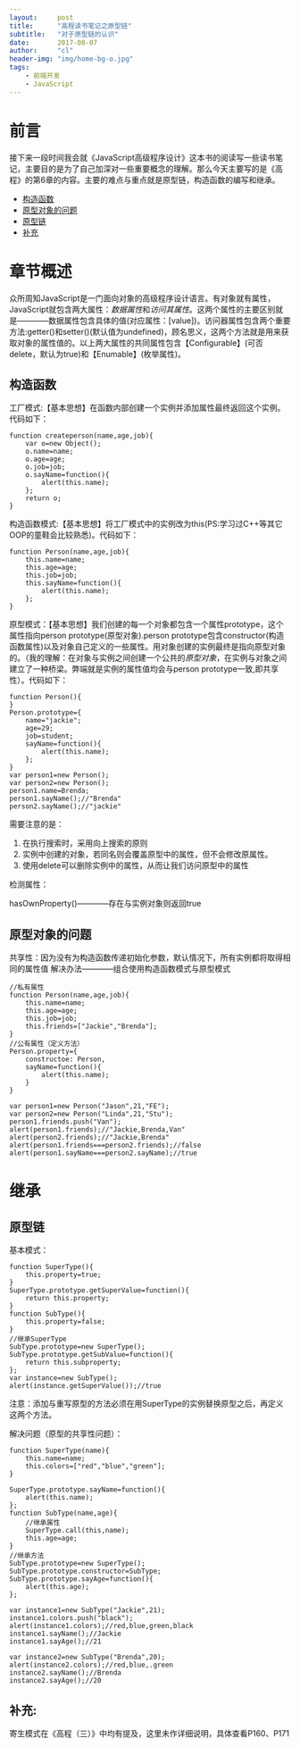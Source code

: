 ```yaml
---
layout:     post
title:      "高程读书笔记之原型链"
subtitle:   "对于原型链的认识"
date:       2017-08-07
author:     "cl"
header-img: "img/home-bg-o.jpg"
tags:
    - 前端开发
    - JavaScript
---
```

# 前言
接下来一段时间我会就《JavaScript高级程序设计》这本书的阅读写一些读书笔记，主要目的是为了自己加深对一些重要概念的理解。那么今天主要写的是《高程》的第6章的内容。主要的难点与重点就是原型链，构造函数的编写和继承。

- [构造函数](#构造函数)
- [原型对象的问题](#原型对象的问题)
- [原型链](#原型链)
- [补充](#补充)
# 章节概述
众所周知JavaScript是一门面向对象的高级程序设计语言。有对象就有属性，JavaScript就包含两大属性：*数据属性*和*访问其属性*。这两个属性的主要区别就是————数据属性包含具体的值(对应属性：[value])。访问器属性包含两个重要方法:getter()和setter()(默认值为undefined)，顾名思义，这两个方法就是用来获取对象的属性值的。以上两大属性的共同属性包含【Configurable】(可否delete，默认为true)和【Enumable】(枚举属性)。 

## 构造函数
工厂模式:【基本思想】在函数内部创建一个实例并添加属性最终返回这个实例。代码如下：

    function createperson(name,age,job){
        var o=new Object();
        o.name=name;
        o.age=age;
        o.job=job;
        o.sayName=function(){
            alert(this.name);
        };
        return o;
    }

构造函数模式:【基本思想】将工厂模式中的实例改为this(PS:学习过C++等其它OOP的童鞋会比较熟悉)。代码如下：

    function Person(name,age,job){
        this.name=name;
        this.age=age;
        this.job=job;
        this.sayName=function(){
            alert(this.name);
        };
    }

原型模式：【基本思想】我们创建的每一个对象都包含一个属性prototype，这个属性指向person prototype(原型对象).person prototype包含constructor(构造函数属性)以及对象自己定义的一些属性。用对象创建的实例最终是指向原型对象的。（我的理解：在对象与实例之间创建一个公共的*原型对象*，在实例与对象之间建立了一种桥梁。弊端就是实例的属性值均会与person prototype一致,即共享性）。代码如下：

    function Person(){
    }
    Person.prototype={
        name="jackie";
        age=29;
        job=student;
        sayName=function(){
            alert(this.name);
        };
    }
    var person1=new Person();
    var person2=new Person();
    person1.name=Brenda;
    person1.sayName();//"Brenda"
    person2.sayName();//"jackie"


需要注意的是：

1. 在执行搜索时，采用向上搜索的原则 
2. 实例中创建的对象，若同名则会覆盖原型中的属性，但不会修改原属性。
3. 使用delete可以删除实例中的属性，从而让我们访问原型中的属性

检测属性：

hasOwnProperty()————存在与实例对象则返回true

## 原型对象的问题

共享性：因为没有为构造函数传递初始化参数，默认情况下，所有实例都将取得相同的属性值
解决办法————组合使用构造函数模式与原型模式

    //私有属性
    function Person(name,age,job){
        this.name=name;
        this.age=age;
        this.job=job;
        this.friends=["Jackie","Brenda"];
    }
    //公有属性（定义方法）
    Person.property={
        constructoe: Person,
        sayName=function(){
            alert(this.name);
        }
    }
    
    var person1=new Person("Jason",21,"FE");
    var person2=new Person("Linda",21,"Stu");
    person1.friends.push("Van");
    alert(person1.friends);//"Jackie,Brenda,Van"
    alert(person2.friends);//"Jackie,Brenda"
    alert(person1.friends===person2.friends);//false
    alert(person1.sayName===person2.sayName);//true

# 继承

## 原型链

基本模式：

    function SuperType(){
        this.property=true;
    }
    SuperType.prototype.getSuperValue=function(){
        return this.property;
    }
    function SubType(){
        this.property=false;
    }
    //继承SuperType
    SubType.prototype=new SuperType();
    SubType.prototype.getSubValue=function(){
        return this.subproperty;
    };
    var instance=new SubType();
    alert(instance.getSuperValue());//true

注意：添加与重写原型的方法必须在用SuperType的实例替换原型之后，再定义这两个方法。

解决问题（原型的共享性问题）：

    function SuperType(name){
        this.name=name;
        this.colors=["red","blue","green"];
    }

    SuperType.prototype.sayName=function(){
        alert(this.name);
    };
    function SubType(name,age){
        //继承属性
        SuperType.call(this,name);
        this.age=age;
    }
    //继承方法
    SubType.prototype=new SuperType();
    SubType.prototype.constructor=SubType;
    SubType.prototype.sayAge=function(){
        alert(this.age);
    };

    var instance1=new SubType("Jackie",21);
    instance1.colors.push("black");
    alert(instance1.colors);//red,blue,green,black
    instance1.sayName();//Jackie
    instance1.sayAge();//21

    var instance2=new SubType("Brenda",20);
    alert(instance2.colors);//red,blue,.green
    instance2.sayName();//Brenda
    instance2.sayAge();//20

## 补充: 

寄生模式在《高程（三）》中均有提及，这里未作详细说明，具体查看P160、P171
